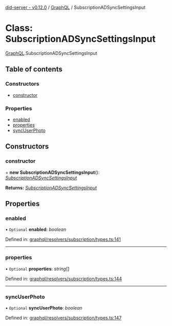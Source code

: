 [did-server - v0.12.0](../README.md) / [GraphQL](../modules/graphql.md) / SubscriptionADSyncSettingsInput

# Class: SubscriptionADSyncSettingsInput

[GraphQL](../modules/graphql.md).SubscriptionADSyncSettingsInput

## Table of contents

### Constructors

- [constructor](graphql.subscriptionadsyncsettingsinput.md#constructor)

### Properties

- [enabled](graphql.subscriptionadsyncsettingsinput.md#enabled)
- [properties](graphql.subscriptionadsyncsettingsinput.md#properties)
- [syncUserPhoto](graphql.subscriptionadsyncsettingsinput.md#syncuserphoto)

## Constructors

### constructor

\+ **new SubscriptionADSyncSettingsInput**(): [*SubscriptionADSyncSettingsInput*](graphql.subscriptionadsyncsettingsinput.md)

**Returns:** [*SubscriptionADSyncSettingsInput*](graphql.subscriptionadsyncsettingsinput.md)

## Properties

### enabled

• `Optional` **enabled**: *boolean*

Defined in: [graphql/resolvers/subscription/types.ts:141](https://github.com/Puzzlepart/did/blob/dev/server/graphql/resolvers/subscription/types.ts#L141)

___

### properties

• `Optional` **properties**: *string*[]

Defined in: [graphql/resolvers/subscription/types.ts:144](https://github.com/Puzzlepart/did/blob/dev/server/graphql/resolvers/subscription/types.ts#L144)

___

### syncUserPhoto

• `Optional` **syncUserPhoto**: *boolean*

Defined in: [graphql/resolvers/subscription/types.ts:147](https://github.com/Puzzlepart/did/blob/dev/server/graphql/resolvers/subscription/types.ts#L147)

